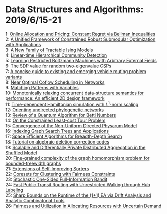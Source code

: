 # Data Structures and Algorithms: 2019/6/15-21  
1: [Online Allocation and Pricing: Constant Regret via Bellman Inequalities](https://doi.org/10.48550/arXiv.1906.06361)  
2: [A Unified Framework of Constrained Robust Submodular Optimization with  Applications](https://doi.org/10.48550/arXiv.1906.06393)  
3: [A New Family of Tractable Ising Models](https://doi.org/10.48550/arXiv.1906.06431)  
4: [Linear-time Hierarchical Community Detection](https://doi.org/10.48550/arXiv.1906.06432)  
5: [Learning Restricted Boltzmann Machines with Arbitrary External Fields](https://doi.org/10.48550/arXiv.1906.06595)  
6: [The SDP value for random two-eigenvalue CSPs](https://doi.org/10.48550/arXiv.1906.06732)  
7: [A concise guide to existing and emerging vehicle routing problem  variants](https://doi.org/10.48550/arXiv.1906.06750)  
8: [Near Optimal Coflow Scheduling in Networks](https://doi.org/10.48550/arXiv.1906.06851)  
9: [Matching Patterns with Variables](https://doi.org/10.48550/arXiv.1906.06965)  
10: [Monotonically relaxing concurrent data-structure semantics for  performance: An efficient 2D design framework](https://doi.org/10.48550/arXiv.1906.07105)  
11: [Time-dependent Hamiltonian simulation with $L^1$-norm scaling](https://doi.org/10.48550/arXiv.1906.07115)  
12: [Orienting undirected phylogenetic networks](https://doi.org/10.48550/arXiv.1906.07430)  
13: [Review of a Quantum Algorithm for Betti Numbers](https://doi.org/10.48550/arXiv.1906.07673)  
14: [On the Constrained Least-cost Tour Problem](https://doi.org/10.48550/arXiv.1906.07754)  
15: [Convergence of the Non-Uniform Directed Physarum Model](https://doi.org/10.48550/arXiv.1906.07781)  
16: [Indexing Graph Search Trees and Applications](https://doi.org/10.48550/arXiv.1906.07871)  
17: [Space Efficient Algorithms for Breadth-Depth Search](https://doi.org/10.48550/arXiv.1906.07874)  
18: [Tutorial on algebraic deletion correction codes](https://doi.org/10.48550/arXiv.1906.07887)  
19: [Scalable and Differentially Private Distributed Aggregation in the  Shuffled Model](https://doi.org/10.48550/arXiv.1906.08320)  
20: [Fine-grained complexity of the graph homomorphism problem for  bounded-treewidth graphs](https://doi.org/10.48550/arXiv.1906.08371)  
21: [Extensions of Self-Improving Sorters](https://doi.org/10.48550/arXiv.1906.08448)  
22: [Coresets for Clustering with Fairness Constraints](https://doi.org/10.48550/arXiv.1906.08484)  
23: [Stochastic One-Sided Full-Information Bandit](https://doi.org/10.48550/arXiv.1906.08656)  
24: [Fast Public Transit Routing with Unrestricted Walking through Hub  Labeling](https://doi.org/10.48550/arXiv.1906.08971)  
25: [Sharp Bounds on the Runtime of the (1+1) EA via Drift Analysis and  Analytic Combinatorial Tools](https://doi.org/10.48550/arXiv.1906.09047)  
26: [Fairness and Utilization in Allocating Resources with Uncertain Demand](https://doi.org/10.48550/arXiv.1906.09050)  